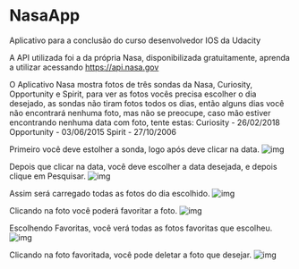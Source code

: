 # NasaApp
Aplicativo para a conclusão do curso desenvolvedor IOS da Udacity

A API utilizada foi a da própria Nasa, disponibilizada gratuitamente, aprenda a utilizar acessando https://api.nasa.gov

O Aplicativo Nasa mostra fotos de três sondas da Nasa, Curiosity, Opportunity e Spirit, para ver as fotos vocês precisa escolher o dia desejado, as sondas não tiram fotos todos os dias, então alguns dias você não encontrará nenhuma foto, mas não se preocupe, caso mão estiver encontrando nenhuma data com foto, tente estas:
Curiosity - 26/02/2018
Opportunity - 03/06/2015
Spirit - 27/10/2006

Primeiro você deve estolher a sonda, logo após deve clicar na data.
![img](https://user-images.githubusercontent.com/6620203/53640827-f557f580-3c0b-11e9-958e-eb0bb6b5530d.jpg)

Depois que clicar na data, você deve escolher a data desejada, e depois clique em Pesquisar.
![img](https://user-images.githubusercontent.com/6620203/53640830-f721b900-3c0b-11e9-9c8a-737455917d30.jpg)

Assim será carregado todas as fotos do dia escolhido.
![img](https://user-images.githubusercontent.com/6620203/53640833-f8eb7c80-3c0b-11e9-94de-4524dfc5a7c0.png)

Clicando na foto você poderá favoritar a foto.
![img](https://user-images.githubusercontent.com/6620203/53640835-fab54000-3c0b-11e9-9c34-b9dede461b28.png)

Escolhendo Favoritas, você verá todas as fotos favoritas que escolheu.
![img](https://user-images.githubusercontent.com/6620203/53640839-fc7f0380-3c0b-11e9-9af8-a22e2ee2f511.jpg)

Clicando na foto favoritada, você pode deletar a foto que desejar.
![img](https://user-images.githubusercontent.com/6620203/53641497-ed00ba00-3c0d-11e9-9dc5-7db564dcad94.png)
